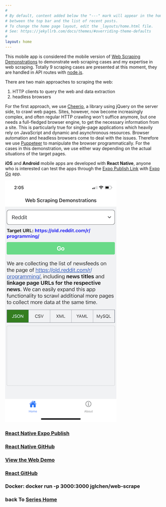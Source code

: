 ```yaml
---
#
# By default, content added below the "---" mark will appear in the home page
# between the top bar and the list of recent posts.
# To change the home page layout, edit the _layouts/home.html file.
# See: https://jekyllrb.com/docs/themes/#overriding-theme-defaults
#
layout: home
---
```


This mobile app is considered the mobile version of [Web Scraping Demonstrations](https://web-scrape.vercel.app) to demonstrate web scraping cases and my expertise in web scraping. Totally 9 scraping cases are presented at this moment, they are handled in API routes with [node.js](https://nodejs.org/en/).

There are two main approaches to scraping the web: 
1. HTTP clients to query the web and data extraction
2. headless browsers

For the first approach, we use [Cheerio](https://www.npmjs.com/package/cheerio), a library using jQuery on the server side, to crawl web pages. Sites, however, now become increasingly complex, and often regular HTTP crawling won't suffice anymore, but one needs a full-fledged browser engine, to get the necessary information from a site. This is particularly true for single-page applications which heavily rely on JavaScript and dynamic and asynchronous resources. Browser automation and headless browsers come to deal with the issues. Therefore we use [Puppeteer](https://pptr.dev/) to manipulate the browser programmatically. For the cases in this demonstration, we use either way depending on the actual situations of the target pages.

**iOS** and **Android** mobile apps are developed with **React Native**, anyone who is interested can test the apps through the [Expo Publish Link](https://exp.host/@jglchen/web-scrape) with [Expo Go](https://expo.dev/client) app.

![react-native-web-scrape-screenshot](/images/react-native-web-scrape-screenshot.png)

### [React Native Expo Publish](https://expo.dev/@jglchen/web-scrape)
### [React Native GitHub](https://github.com/jglchen/react-native-web-scrape)
### [View the Web Demo](https://web-scrape.vercel.app)
### [React GitHub](https://github.com/jglchen/web-scrape)
### Docker: docker run -p 3000:3000 jglchen/web-scrape
### back To [Series Home](https://jglchen.github.io/)

